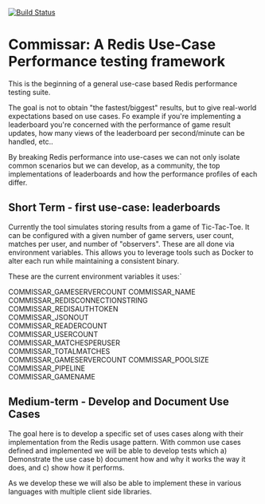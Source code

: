 [![Build
Status](https://travis-ci.org/TheRealBill/commissar.svg?branch=master)](https://travis-ci.org/TheRealBill/commissar)

# Commissar: A Redis Use-Case Performance testing framework

This is the beginning of a general use-case based Redis performance testing
suite.

The goal is not to obtain "the fastest/biggest" results, but to give real-world
expectations based on use cases. Fo example if you're implementing a
leaderboard you're concerned with the performance of game result updates, how
many views of the leaderboard per second/minute can be handled, etc..

By breaking Redis performance into use-cases we can not only isolate common
scenarios but we can develop, as a community, the top implementations of
leaderboards and how the performance profiles of each differ.

## Short Term - first use-case: leaderboards

Currently the tool simulates storing results from a game of Tic-Tac-Toe. It can
be configured with a given number of game servers, user count, matches per
user, and number of "observers". These are all done via environment variables.
This allows you to leverage tools such as Docker to alter each run while
maintaining a consistent binary.

These are the current environment variables it uses:`

COMMISSAR_GAMESERVERCOUNT
COMMISSAR_NAME                  
COMMISSAR_REDISCONNECTIONSTRING
COMMISSAR_REDISAUTHTOKEN      
COMMISSAR_JSONOUT            
COMMISSAR_READERCOUNT       
COMMISSAR_USERCOUNT        
COMMISSAR_MATCHESPERUSER  
COMMISSAR_TOTALMATCHES   
COMMISSAR_GAMESERVERCOUNT 
COMMISSAR_POOLSIZE       
COMMISSAR_PIPELINE      
COMMISSAR_GAMENAME     


## Medium-term - Develop and Document Use Cases


The goal here is to develop a specific set of uses cases along with their
implementation from the Redis usage pattern. With common use cases defined and
implemented we will be able to develop tests which 
  a) Demonstrate the use case
  b) document how and why it works the way it does, and 
  c) show how it performs.

As we develop these we will also be able to implement these in various
languages with multiple client side libraries.
